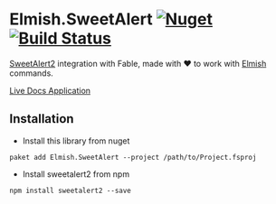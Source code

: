 # Elmish.SweetAlert [![Nuget](https://img.shields.io/nuget/v/Elmish.SweetAlert.svg?colorB=green)](https://www.nuget.org/packages/Elmish.SweetAlert) [![Build Status](https://travis-ci.org/Zaid-Ajaj/Elmish.SweetAlert.svg?branch=master)](https://travis-ci.org/Zaid-Ajaj/Elmish.SweetAlert)

[SweetAlert2](https://sweetalert2.github.io/) integration with Fable, made with :heart: to work with [Elmish](https://github.com/fable-elmish/elmish) commands. 

[Live Docs Application](https://zaid-ajaj.github.io/Elmish.SweetAlert/)


## Installation
- Install this library from nuget
```
paket add Elmish.SweetAlert --project /path/to/Project.fsproj
```
- Install sweetalert2 from npm
```
npm install sweetalert2 --save
```